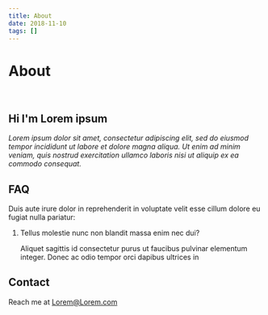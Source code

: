 ```yaml
---
title: About
date: 2018-11-10
tags: []
---
```

# About
<br/>

## Hi I'm Lorem ipsum
<em>Lorem ipsum dolor sit amet, consectetur adipiscing elit, sed do eiusmod tempor incididunt ut labore et dolore magna aliqua. Ut enim ad minim veniam, quis nostrud exercitation ullamco laboris nisi ut aliquip ex ea commodo consequat.</em>
<br/>


## FAQ
Duis aute irure dolor in reprehenderit in voluptate velit esse cillum dolore eu fugiat nulla pariatur:

1. Tellus molestie nunc non blandit massa enim nec dui?

    Aliquet sagittis id consectetur purus ut faucibus pulvinar elementum integer. Donec ac odio tempor orci dapibus ultrices in

## Contact

Reach me at [Lorem@Lorem.com](lorem@lorem.com)